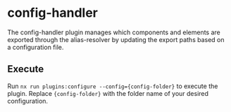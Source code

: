 # config-handler

The config-handler plugin manages which components and elements are exported through the alias-resolver by updating the export paths based on a configuration file.

## Execute

Run `nx run plugins:configure --config={config-folder}` to execute the plugin. Replace `{config-folder}` with the folder name of your desired configuration.
